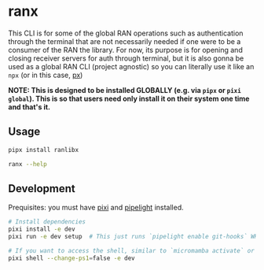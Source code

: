 # ranx

This CLI is for some of the global RAN operations such as authentication through the terminal that are not necessarily needed if one were to be a consumer of the RAN the library.
For now, its purpose is for opening and closing receiver servers for auth through terminal, but it is also gonna be used as a global RAN CLI (project agnostic) so you can literally use it like an `npx` (or in this case, [px](https://github.com/AmeerArsala/px))

**NOTE: This is designed to be installed GLOBALLY (e.g. via `pipx` or `pixi global`). This is so that users need only install it on their system one time and that's it.**

## Usage

```bash
pipx install ranlibx
```

```bash
ranx --help
```

## Development

Prequisites: you must have [pixi](https://pixi.sh) and [pipelight](https://pipelight.dev) installed.
```bash
# Install dependencies
pixi install -e dev
pixi run -e dev setup  # This just runs `pipelight enable git-hooks` WHICH IS MANDATORY

# If you want to access the shell, similar to `micromamba activate` or `conda activate` (highly recommended during development)
pixi shell --change-ps1=false -e dev
```
